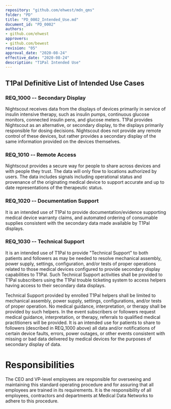 ```yaml
---
repository: "github.com/ehwest/mdn_qms"
folder: "PD"
title: "PD_0002_Intended_Use.md"
document_id: "PD_0002"
authors:
- github.com/ehwest
approvers:
- github.com/bewest
revision: "05"
approval_date: "2020-08-24"
effective_date: "2020-08-24"
description: "T1Pal Intended Use"
---
```


## T1Pal Definitive List of Intended Use Cases

### REQ_1000 -- Secondary Display
Nightscout receives data from the displays of devices primarily in service of insulin intensive therapy, such as insulin pumps, continuous glucose monitors, connected insulin pens, and glucose meters.  T1Pal provides Nightscout as an alternative, or secondary display, to the displays primarily responsible for dosing decisions.  Nightscout does not provide any remote control of these devices, but rather provides a secondary display of the same information provided on the devices themselves.


### REQ_1010 -- Remote Access
Nightscout provides a secure way for people to share across devices and with people they trust.  The data will only flow to locations authorized by users.  The data includes signals including operational status and provenance of the originating medical device to support accurate and up to date representations of the therapeutic status.


### REQ_1020 -- Documentation Support
It is an intended use of T1Pal to provide documentation/evidence supporting medical device warranty claims, and automated ordering of consumable supplies consistent with the secondary data made available by T1Pal displays.

### REQ_1030 -- Technical Support
It is an intended use of T1Pal to provide "Technical Support" to both patients and followers as may be needed to 
resolve mechanical assembly, power supply, settings, configuration, and/or tests of proper operations related to 
those medical devices configured to provide secondary display capabilities to T1Pal.
Such Technical Support activities shall be provided to T1Pal subscribers using the T1Pal trouble ticketing system
to access helpers having access to their secondary data displays.

Technical Support provided by enrolled T1Pal helpers shall be limited to mechanical assembly, power supply, settings, configurations, and/or tests of proper operation.  No medical guidance, interpretation, or therapy shall be provided by such helpers.  In the event subscribers or followers request medical guidance, interpretation, or therapy, referrals to qualified medical practitioners will be provided.
It is an intended use for patients to share to followers (described in REQ_1000 above) all data and/or notifications of certain device faults, errors, power outages, or other events consistent with missing or bad data delivered by medical devices for the purposes of secondary display of data.



# Responsibilities
The CEO and VP-level employees are responsible for overseeing and maintaining this standard operating procedure and for assuring that all employees are trained in its requirements.
It is the responsibility of all employees, contractors and departments at Medical Data Networks to adhere to this procedure.


